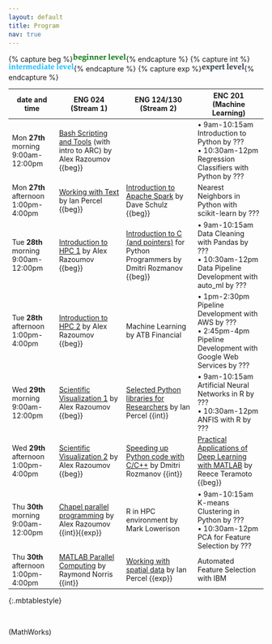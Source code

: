 ```yaml
---
layout: default
title: Program
nav: true
---
```


{% capture beg %}![beginner](images/beginner.png){% endcapture %}
{% capture int %}![intermediate](images/intermediate.png){% endcapture %}
{% capture exp %}![expert](images/expert.png){% endcapture %}

| date and time | ENG 024 (Stream 1) | ENG 124/130 (Stream 2) | ENC 201 (Machine Learning) |
| ------------- | --------------- | ----------------- | ----------------- |
| Mon **27th** morning 9:00am-12:00pm | [Bash Scripting and Tools](bash) (with intro to ARC) by Alex Razoumov {{beg}} | | • 9am-10:15am Introduction to Python by ??? <br> • 10:30am-12pm Regression Classifiers with Python by ??? |
| Mon **27th** afternoon 1:00pm-4:00pm | [Working with Text](working_with_text) by Ian Percel {{beg}} | [Introduction to Apache Spark](intro_to_spark) by Dave Schulz {{beg}} | Nearest Neighbors in Python with scikit-learn by ??? |
| Tue **28th** morning 9:00am-12:00pm | [Introduction to HPC 1](introHPC) by Alex Razoumov {{beg}} | [Introduction to C (and pointers)](abstract-c-for-python) for Python Programmers by Dmitri Rozmanov {{beg}} | • 9am-10:15am Data Cleaning with Pandas by ??? <br> • 10:30am-12pm Data Pipeline Development with auto_ml by ??? |
| Tue **28th** afternoon 1:00pm-4:00pm | [Introduction to HPC 2](introHPC) by Alex Razoumov {{beg}} | Machine Learning by ATB Financial | • 1pm-2:30pm Pipeline Development with AWS by ??? <br> • 2:45pm-4pm Pipeline Development with Google Web Services by ??? |
| Wed **29th** morning 9:00am-12:00pm | [Scientific Visualization 1](visualization) by Alex Razoumov {{beg}} | [Selected Python libraries for Researchers](python_libraries_research) by Ian Percel {{int}} | • 9am-10:15am Artificial Neural Networks in R by ??? <br> • 10:30am-12pm ANFIS with R by ??? |
| Wed **29th** afternoon 1:00pm-4:00pm | [Scientific Visualization 2](visualization) by Alex Razoumov {{beg}} | [Speeding up Python code with C/C++](abstract-speedup-python) by Dmitri Rozmanov {{int}} | [Practical Applications of Deep Learning with MATLAB](deepLearningMatlab) by Reece Teramoto {{beg}} |
| Thu **30th** morning 9:00am-12:00pm | [Chapel parallel programming](chapel) by Alex Razoumov {{int}}{{exp}}| R in HPC environment by Mark Lowerison | • 9am-10:15am K-means Clustering in Python by ??? <br> • 10:30am-12pm PCA for Feature Selection by ??? |
| Thu **30th** afternoon 1:00pm-4:00pm | [MATLAB Parallel Computing](parallelMatlab) by Raymond Norris {{int}} | [Working with spatial data](working_with_spatial) by Ian Percel {{exp}} | Automated Feature Selection with IBM |
{:.mbtablestyle}

&nbsp;

<!-- <strike>Python scripting for Scientists</strike> -->

 (MathWorks)
